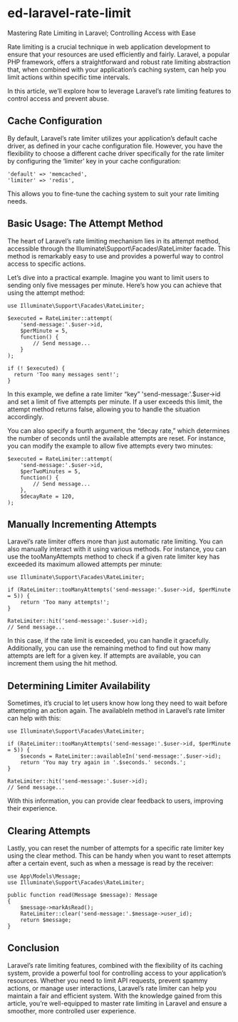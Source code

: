 # ed-laravel-rate-limit
Mastering Rate Limiting in Laravel; Controlling Access with Ease

Rate limiting is a crucial technique in web application development to ensure that your resources are used efficiently and fairly. Laravel, a popular PHP framework, offers a straightforward and robust rate limiting abstraction that, when combined with your application’s caching system, can help you limit actions within specific time intervals.

In this article, we’ll explore how to leverage Laravel’s rate limiting features to control access and prevent abuse.

## Cache Configuration

By default, Laravel’s rate limiter utilizes your application’s default cache driver, as defined in your cache configuration file. However, you have the flexibility to choose a different cache driver specifically for the rate limiter by configuring the ‘limiter’ key in your cache configuration:

```
'default' => 'memcached',
'limiter' => 'redis',
```

This allows you to fine-tune the caching system to suit your rate limiting needs.

## Basic Usage: The Attempt Method

The heart of Laravel’s rate limiting mechanism lies in its attempt method, accessible through the Illuminate\Support\Facades\RateLimiter facade. This method is remarkably easy to use and provides a powerful way to control access to specific actions.

Let’s dive into a practical example. Imagine you want to limit users to sending only five messages per minute. Here’s how you can achieve that using the attempt method:

```
use Illuminate\Support\Facades\RateLimiter;

$executed = RateLimiter::attempt(
    'send-message:'.$user->id,
    $perMinute = 5,
    function() {
        // Send message...
    }
);

if (! $executed) {
  return 'Too many messages sent!';
}
```

In this example, we define a rate limiter “key” 'send-message:'.$user->id and set a limit of five attempts per minute. If a user exceeds this limit, the attempt method returns false, allowing you to handle the situation accordingly.

You can also specify a fourth argument, the “decay rate,” which determines the number of seconds until the available attempts are reset. For instance, you can modify the example to allow five attempts every two minutes:

```
$executed = RateLimiter::attempt(
    'send-message:'.$user->id,
    $perTwoMinutes = 5,
    function() {
        // Send message...
    },
    $decayRate = 120,
);
```

## Manually Incrementing Attempts

Laravel’s rate limiter offers more than just automatic rate limiting. You can also manually interact with it using various methods. For instance, you can use the tooManyAttempts method to check if a given rate limiter key has exceeded its maximum allowed attempts per minute:

```
use Illuminate\Support\Facades\RateLimiter;

if (RateLimiter::tooManyAttempts('send-message:'.$user->id, $perMinute = 5)) {
    return 'Too many attempts!';
}

RateLimiter::hit('send-message:'.$user->id);
// Send message...
```

In this case, if the rate limit is exceeded, you can handle it gracefully. Additionally, you can use the remaining method to find out how many attempts are left for a given key. If attempts are available, you can increment them using the hit method.

## Determining Limiter Availability

Sometimes, it’s crucial to let users know how long they need to wait before attempting an action again. The availableIn method in Laravel’s rate limiter can help with this:

```
use Illuminate\Support\Facades\RateLimiter;

if (RateLimiter::tooManyAttempts('send-message:'.$user->id, $perMinute = 5)) {
    $seconds = RateLimiter::availableIn('send-message:'.$user->id);
    return 'You may try again in '.$seconds.' seconds.';
}

RateLimiter::hit('send-message:'.$user->id);
// Send message...
```

With this information, you can provide clear feedback to users, improving their experience.

## Clearing Attempts

Lastly, you can reset the number of attempts for a specific rate limiter key using the clear method. This can be handy when you want to reset attempts after a certain event, such as when a message is read by the receiver:

```
use App\Models\Message;
use Illuminate\Support\Facades\RateLimiter;

public function read(Message $message): Message
{
    $message->markAsRead();
    RateLimiter::clear('send-message:'.$message->user_id);
    return $message;
}
```

## Conclusion

Laravel’s rate limiting features, combined with the flexibility of its caching system, provide a powerful tool for controlling access to your application’s resources. Whether you need to limit API requests, prevent spammy actions, or manage user interactions, Laravel’s rate limiter can help you maintain a fair and efficient system. With the knowledge gained from this article, you’re well-equipped to master rate limiting in Laravel and ensure a smoother, more controlled user experience.


